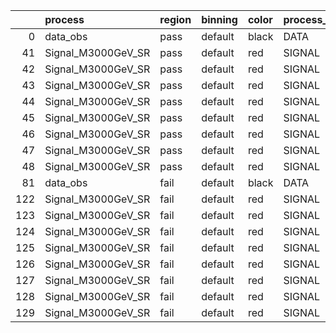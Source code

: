 |     | process            | region   | binning   | color   | process_type   |   scale | variation   | source_filename                                             | source_histname    | alias              | title          |   combine_idx |    lnN |   shapes | syst_type   | direction   | variation_alias   |
|----:|:-------------------|:---------|:----------|:--------|:---------------|--------:|:------------|:------------------------------------------------------------|:-------------------|:-------------------|:---------------|--------------:|-------:|---------:|:------------|:------------|:------------------|
|   0 | data_obs           | pass     | default   | black   | DATA           |       1 | nominal     | ./histograms_for_2DAlphabet_v7/EaDM_Cosmics_Bkg_SR.root     | hpass              | Cosmics_Bkg_SR     | Cosmics_Bkg_SR |           nan | nan    |      nan | nan         | nan         | nan               |
|  41 | Signal_M3000GeV_SR | pass     | default   | red     | SIGNAL         |       1 | lumi        | ./histograms_for_2DAlphabet_v7/EaDM_Signal_M3000GeV_SR.root | hpass              | Signal_M3000GeV_SR | DM signal      |           nan |   1.05 |      nan | lnN         | nan         | nan               |
|  42 | Signal_M3000GeV_SR | pass     | default   | red     | SIGNAL         |       1 | RNN         | ./histograms_for_2DAlphabet_v7/EaDM_Signal_M3000GeV_SR.root | hpass_RNNsyst_up   | Signal_M3000GeV_SR | DM signal      |           nan | nan    |        1 | shapes      | Up          | RNNsyst           |
|  43 | Signal_M3000GeV_SR | pass     | default   | red     | SIGNAL         |       1 | RNN         | ./histograms_for_2DAlphabet_v7/EaDM_Signal_M3000GeV_SR.root | hpass_RNNsyst_down | Signal_M3000GeV_SR | DM signal      |           nan | nan    |        1 | shapes      | Down        | RNNsyst           |
|  44 | Signal_M3000GeV_SR | pass     | default   | red     | SIGNAL         |       1 | pT          | ./histograms_for_2DAlphabet_v7/EaDM_Signal_M3000GeV_SR.root | hpass_pTsyst_up    | Signal_M3000GeV_SR | DM signal      |           nan | nan    |        1 | shapes      | Up          | pTsyst            |
|  45 | Signal_M3000GeV_SR | pass     | default   | red     | SIGNAL         |       1 | pT          | ./histograms_for_2DAlphabet_v7/EaDM_Signal_M3000GeV_SR.root | hpass_pTsyst_down  | Signal_M3000GeV_SR | DM signal      |           nan | nan    |        1 | shapes      | Down        | pTsyst            |
|  46 | Signal_M3000GeV_SR | pass     | default   | red     | SIGNAL         |       1 | t0          | ./histograms_for_2DAlphabet_v7/EaDM_Signal_M3000GeV_SR.root | hpass_t0syst_up    | Signal_M3000GeV_SR | DM signal      |           nan | nan    |        1 | shapes      | Up          | t0syst            |
|  47 | Signal_M3000GeV_SR | pass     | default   | red     | SIGNAL         |       1 | t0          | ./histograms_for_2DAlphabet_v7/EaDM_Signal_M3000GeV_SR.root | hpass_t0syst_down  | Signal_M3000GeV_SR | DM signal      |           nan | nan    |        1 | shapes      | Down        | t0syst            |
|  48 | Signal_M3000GeV_SR | pass     | default   | red     | SIGNAL         |       1 | nominal     | ./histograms_for_2DAlphabet_v7/EaDM_Signal_M3000GeV_SR.root | hpass              | Signal_M3000GeV_SR | DM signal      |           nan | nan    |      nan | nan         | nan         | nan               |
|  81 | data_obs           | fail     | default   | black   | DATA           |       1 | nominal     | ./histograms_for_2DAlphabet_v7/EaDM_Cosmics_Bkg_SR.root     | hfail              | Cosmics_Bkg_SR     | Cosmics_Bkg_SR |           nan | nan    |      nan | nan         | nan         | nan               |
| 122 | Signal_M3000GeV_SR | fail     | default   | red     | SIGNAL         |       1 | lumi        | ./histograms_for_2DAlphabet_v7/EaDM_Signal_M3000GeV_SR.root | hfail              | Signal_M3000GeV_SR | DM signal      |           nan |   1.05 |      nan | lnN         | nan         | nan               |
| 123 | Signal_M3000GeV_SR | fail     | default   | red     | SIGNAL         |       1 | RNN         | ./histograms_for_2DAlphabet_v7/EaDM_Signal_M3000GeV_SR.root | hfail_RNNsyst_up   | Signal_M3000GeV_SR | DM signal      |           nan | nan    |        1 | shapes      | Up          | RNNsyst           |
| 124 | Signal_M3000GeV_SR | fail     | default   | red     | SIGNAL         |       1 | RNN         | ./histograms_for_2DAlphabet_v7/EaDM_Signal_M3000GeV_SR.root | hfail_RNNsyst_down | Signal_M3000GeV_SR | DM signal      |           nan | nan    |        1 | shapes      | Down        | RNNsyst           |
| 125 | Signal_M3000GeV_SR | fail     | default   | red     | SIGNAL         |       1 | pT          | ./histograms_for_2DAlphabet_v7/EaDM_Signal_M3000GeV_SR.root | hfail_pTsyst_up    | Signal_M3000GeV_SR | DM signal      |           nan | nan    |        1 | shapes      | Up          | pTsyst            |
| 126 | Signal_M3000GeV_SR | fail     | default   | red     | SIGNAL         |       1 | pT          | ./histograms_for_2DAlphabet_v7/EaDM_Signal_M3000GeV_SR.root | hfail_pTsyst_down  | Signal_M3000GeV_SR | DM signal      |           nan | nan    |        1 | shapes      | Down        | pTsyst            |
| 127 | Signal_M3000GeV_SR | fail     | default   | red     | SIGNAL         |       1 | t0          | ./histograms_for_2DAlphabet_v7/EaDM_Signal_M3000GeV_SR.root | hfail_t0syst_up    | Signal_M3000GeV_SR | DM signal      |           nan | nan    |        1 | shapes      | Up          | t0syst            |
| 128 | Signal_M3000GeV_SR | fail     | default   | red     | SIGNAL         |       1 | t0          | ./histograms_for_2DAlphabet_v7/EaDM_Signal_M3000GeV_SR.root | hfail_t0syst_down  | Signal_M3000GeV_SR | DM signal      |           nan | nan    |        1 | shapes      | Down        | t0syst            |
| 129 | Signal_M3000GeV_SR | fail     | default   | red     | SIGNAL         |       1 | nominal     | ./histograms_for_2DAlphabet_v7/EaDM_Signal_M3000GeV_SR.root | hfail              | Signal_M3000GeV_SR | DM signal      |           nan | nan    |      nan | nan         | nan         | nan               |